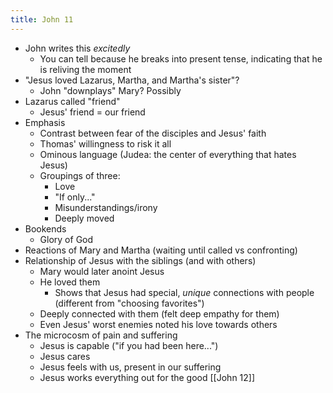 ```yaml
---
title: John 11
---
```

- John writes this *excitedly*
	- You can tell because he breaks into present tense, indicating that he is reliving the moment
- "Jesus loved Lazarus, Martha, and Martha's sister"?
	- John "downplays" Mary? Possibly
- Lazarus called "friend"
	- Jesus' friend = our friend
- Emphasis
	- Contrast between fear of the disciples and Jesus' faith
	- Thomas' willingness to risk it all
	- Ominous language (Judea: the center of everything that hates Jesus)
	- Groupings of three:
		- Love
		- "If only..."
		- Misunderstandings/irony
		- Deeply moved
- Bookends
	- Glory of God
- Reactions of Mary and Martha (waiting until called vs confronting)
- Relationship of Jesus with the siblings (and with others)
	- Mary would later anoint Jesus
	- He loved them
		- Shows that Jesus had special, *unique* connections with people (different from "choosing favorites")
	- Deeply connected with them (felt deep empathy for them)
	- Even Jesus' worst enemies noted his love towards others
- The microcosm of pain and suffering
	- Jesus is capable ("if you had been here...")
	- Jesus cares
	- Jesus feels with us, present in our suffering
	- Jesus works everything out for the good
[[John 12]]